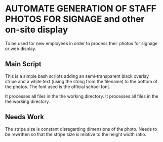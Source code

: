 # AUTOMATE GENERATION OF STAFF PHOTOS FOR SIGNAGE and other on-site display

To be used for new employees in order to process their photos for signage or web display.

## Main Script

This is a simple bash scripts adding an semi-transparent black overlay stripe and a white text (using the string from the filename) to the bottom of the photos. The font used is the official school font.

It processes all files in the the working directory. It processes all files in the the working directory.

## Needs Work

The stripe size is constant disregarding dimensions of the photo. Needs to be rewritten so that the stripe size is relative to the height width ratio.
